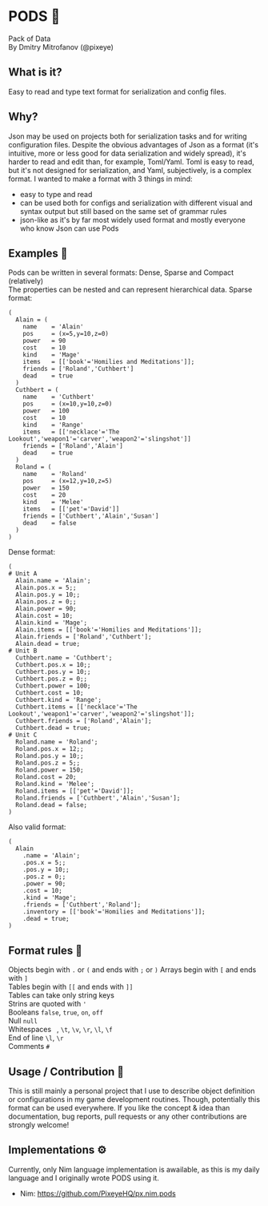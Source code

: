 # PODS 💾
Pack of Data    
By Dmitry Mitrofanov (@pixeye)

## What is it?
Easy to read and type text format for serialization and config files.  

## Why?
  Json may be used on projects both for serialization tasks and for writing configuration files. Despite the obvious advantages of Json as a format (it's intuitive, more or less good for data serialization and widely spread), it's harder to read and edit than, for example, Toml/Yaml. Toml is easy to read, but it's not designed for serialization, and Yaml, subjectively, is a complex format. I wanted to make a format with 3 things in mind:
  - easy to type and read
  - can be used both for configs and serialization with different visual and syntax output but still based on the same set of grammar rules
  - json-like as it's by far most widely used format and mostly everyone who know Json can use Pods 

  
## Examples 📗
  Pods can be written in several formats: Dense, Sparse and Compact (relatively)  
  The properties can be nested and can represent hierarchical data. 
Sparse format:
```
(
  Alain = (
    name    = 'Alain'
    pos     = (x=5,y=10,z=0)
    power   = 90
    cost    = 10
    kind    = 'Mage'
    items   = [['book'='Homilies and Meditations']];
    friends = ['Roland','Cuthbert']
    dead    = true
  )
  Cuthbert = (
    name    = 'Cuthbert'
    pos     = (x=10,y=10,z=0)
    power   = 100
    cost    = 10
    kind    = 'Range'
    items   = [['necklace'='The Lookout','weapon1'='carver','weapon2'='slingshot']]
    friends = ['Roland','Alain']
    dead    = true
  )
  Roland = (
    name    = 'Roland'
    pos     = (x=12,y=10,z=5)
    power   = 150
    cost    = 20
    kind    = 'Melee'
    items   = [['pet'='David']]
    friends = ['Cuthbert','Alain','Susan']
    dead    = false
  )
)
```
Dense format:
  ```
(
# Unit A
    Alain.name = 'Alain';
    Alain.pos.x = 5;;
    Alain.pos.y = 10;;
    Alain.pos.z = 0;;
    Alain.power = 90;
    Alain.cost = 10;
    Alain.kind = 'Mage';
    Alain.items = [['book'='Homilies and Meditations']];
    Alain.friends = ['Roland','Cuthbert'];
    Alain.dead = true;
# Unit B
    Cuthbert.name = 'Cuthbert';
    Cuthbert.pos.x = 10;;
    Cuthbert.pos.y = 10;;
    Cuthbert.pos.z = 0;;
    Cuthbert.power = 100;
    Cuthbert.cost = 10;
    Cuthbert.kind = 'Range';
    Cuthbert.items = [['necklace'='The Lookout','weapon1'='carver','weapon2'='slingshot']];
    Cuthbert.friends = ['Roland','Alain'];
    Cuthbert.dead = true;
# Unit C
    Roland.name = 'Roland';
    Roland.pos.x = 12;;
    Roland.pos.y = 10;;
    Roland.pos.z = 5;;
    Roland.power = 150;
    Roland.cost = 20;
    Roland.kind = 'Melee';
    Roland.items = [['pet'='David']];
    Roland.friends = ['Cuthbert','Alain','Susan'];
    Roland.dead = false;
)
  ```
Also valid format:
```
(
  Alain
    .name = 'Alain';
    .pos.x = 5;;
    .pos.y = 10;;
    .pos.z = 0;;
    .power = 90;
    .cost = 10;
    .kind = 'Mage';
    .friends = ['Cuthbert','Roland'];
    .inventory = [['book'='Homilies and Meditations']];
    .dead = true;
)
```
## Format rules 📘
Objects begin with `.` or `(` and ends with `;` or `)`
Arrays  begin with `[` and ends with `]`  
Tables  begin with `[[` and ends with `]]`  
Tables can take only string keys  
Strins are quoted with `'`  
Booleans `false`, `true`, `on`, `off`  
Null `null`  
Whitespaces ` `, `\t`, `\v`, `\r`, `\l`, `\f`  
End of line `\l`, `\r`  
Comments `#`


## Usage / Contribution 🦄
This is still mainly a personal project that I use to describe object definition or configurations in my game development routines. Though, potentially this format can be used everywhere. If you like the concept & idea
than documentation, bug reports, pull requests or any other contributions are strongly welcome! 


## Implementations ⚙️
Currently, only Nim language implementation is awailable, as this is my daily language and I originally wrote PODS using it. 
- Nim: https://github.com/PixeyeHQ/px.nim.pods
